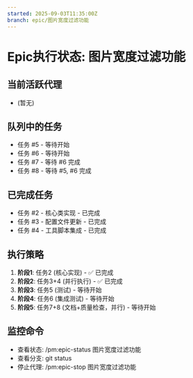 ```yaml
---
started: 2025-09-03T11:35:00Z
branch: epic/图片宽度过滤功能
---
```


# Epic执行状态: 图片宽度过滤功能

## 当前活跃代理
- (暂无)

## 队列中的任务
- 任务 #5 - 等待开始
- 任务 #6 - 等待开始
- 任务 #7 - 等待 #6 完成
- 任务 #8 - 等待 #5, #6 完成

## 已完成任务
- 任务 #2 - 核心类实现 - 已完成
- 任务 #3 - 配置文件更新 - 已完成
- 任务 #4 - 工具脚本集成 - 已完成

## 执行策略
1. **阶段1**: 任务2 (核心实现) - ✅ 已完成
2. **阶段2**: 任务3+4 (并行执行) - ✅ 已完成
3. **阶段3**: 任务5 (测试) - 等待开始
4. **阶段4**: 任务6 (集成测试) - 等待开始
5. **阶段5**: 任务7+8 (文档+质量检查，并行) - 等待开始

## 监控命令
- 查看状态: /pm:epic-status 图片宽度过滤功能
- 查看分支: git status
- 停止代理: /pm:epic-stop 图片宽度过滤功能
